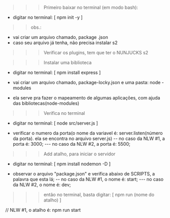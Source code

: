 >>> Primeiro baixar no terminal (em modo bash):

* digitar no terminal: 
[ npm init -y ]

>> obs.: 
- vai criar um arquivo chamado, package .json
- caso seu arquivo já tenha, não precisa instalar s2

>>> Verificar os plugins, tem que ter o NUNJUCKS s2

>>> Instalar uma biblioteca

* digitar no terminal:
[ npm install express ]

* vai criar um arquivo chamado, package-locky.json e uma pasta: node - modules
- ela serve pra fazer o mapeamento de algumas aplicações, com ajuda das bibliotecas(node-modules)


>>> Verifica no terminal

* digitar no terminal:
[ node src/server.js ]

- verificar o numero da porta(o nome da variavel é: server.listen(número da porta). ela se encontra no arquivo server.js)
-- no caso da NLW #1, a porta é: 3000;
--- no caso da NLW #2, a porta é: 5500;

>>> Add atalho, para iniciar o servidor

* digitar no terminal:
[ npm install nodemon -D ]

- observar o arquivo "package.json" e verifica abaixo de SCRIPTS, a palavra que esta lá;
--  no caso da NLW #1, o nome é: start;
--- no caso da NLW #2, o nome é: dev;


>>> então no terminal, basta digitar:
[ npm run (nome do atalho) ]

// NLW #1, o atalho é: 
npm run start


